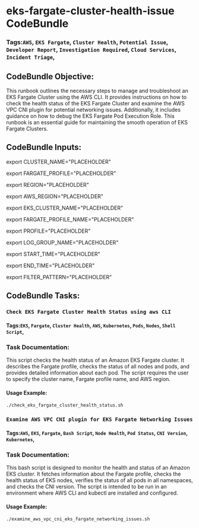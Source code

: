 # eks-fargate-cluster-health-issue CodeBundle
### Tags:`AWS`, `EKS Fargate`, `Cluster Health`, `Potential Issue`, `Developer Report`, `Investigation Required`, `Cloud Services`, `Incident Triage`, 
## CodeBundle Objective:
This runbook outlines the necessary steps to manage and troubleshoot an EKS Fargate Cluster using the AWS CLI. It provides instructions on how to check the health status of the EKS Fargate Cluster and examine the AWS VPC CNI plugin for potential networking issues. Additionally, it includes guidance on how to debug the EKS Fargate Pod Execution Role. This runbook is an essential guide for maintaining the smooth operation of EKS Fargate Clusters.

## CodeBundle Inputs:

export CLUSTER_NAME="PLACEHOLDER"

export FARGATE_PROFILE="PLACEHOLDER"

export REGION="PLACEHOLDER"

export AWS_REGION="PLACEHOLDER"

export EKS_CLUSTER_NAME="PLACEHOLDER"

export FARGATE_PROFILE_NAME="PLACEHOLDER"

export PROFILE="PLACEHOLDER"

export LOG_GROUP_NAME="PLACEHOLDER"

export START_TIME="PLACEHOLDER"

export END_TIME="PLACEHOLDER"

export FILTER_PATTERN="PLACEHOLDER"


## CodeBundle Tasks:
### `Check EKS Fargate Cluster Health Status using aws CLI`
#### Tags:`EKS`, `Fargate`, `Cluster Health`, `AWS`, `Kubernetes`, `Pods`, `Nodes`, `Shell Script`, 
### Task Documentation:
This script checks the health status of an Amazon EKS Fargate cluster. It describes the Fargate profile, checks the status of all nodes and pods, and provides detailed information about each pod. The script requires the user to specify the cluster name, Fargate profile name, and AWS region.
#### Usage Example:
`./check_eks_fargate_cluster_health_status.sh`

### `Examine AWS VPC CNI plugin for EKS Fargate Networking Issues`
#### Tags:`AWS`, `EKS`, `Fargate`, `Bash Script`, `Node Health`, `Pod Status`, `CNI Version`, `Kubernetes`, 
### Task Documentation:
This bash script is designed to monitor the health and status of an Amazon EKS cluster. It fetches information about the Fargate profile, checks the health status of EKS nodes, verifies the status of all pods in all namespaces, and checks the CNI version. The script is intended to be run in an environment where AWS CLI and kubectl are installed and configured.
#### Usage Example:
`./examine_aws_vpc_cni_eks_fargate_networking_issues.sh`

